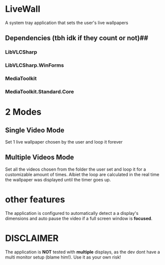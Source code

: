 # LiveWall #

A system tray application that sets the user's live wallpapers

## Dependencies (tbh idk if they count or not)##
### LibVLCSharp ###
### LibVLCSharp.WinForms ###
### MediaToolkit ###
### MediaToolkit.Standard.Core ###

# 2 Modes #
## Single  Video Mode ##
Set 1 live wallpaper chosen by the user and loop it forever
## Multiple Videos Mode ##
Set all the videos chosen from the folder the user set and loop it for a customizable amount of times.
Albiet the loop are calculated in the real time the wallpaper was displayed until the timer goes up.

# other features #
The application is configured to automatically detect a a display's dimensions and auto pause the video if a full screen window is **focused**.

# DISCLAIMER #
The application is **NOT** tested with **multiple** displays, as the dev dont have a multi monitor setup (blame him!).
Use it as your own risk!
